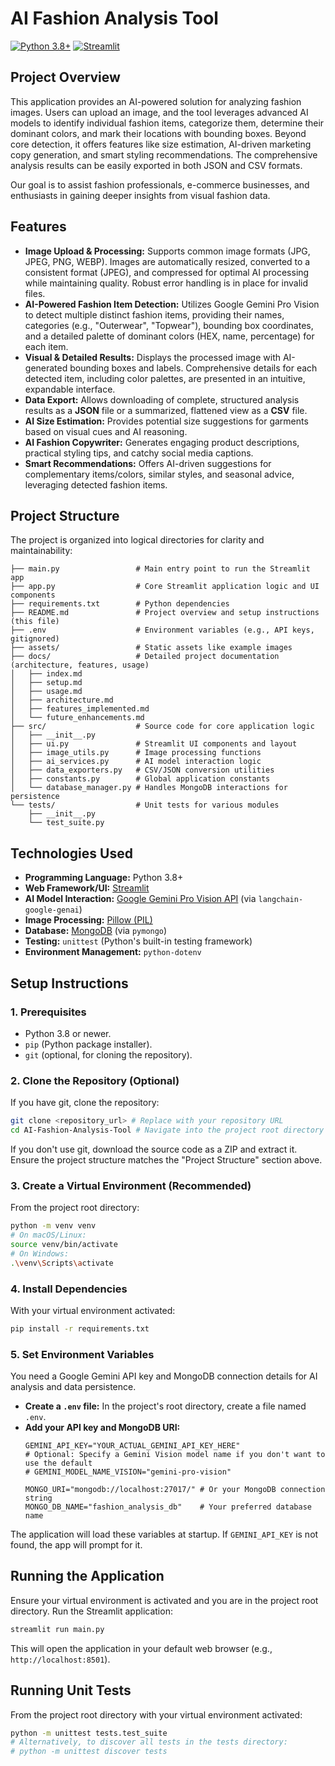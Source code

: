 # AI Fashion Analysis Tool

[![Python 3.8+](https://img.shields.io/badge/Python-3.8%2B-blue.svg)](https://www.python.org/downloads/)
[![Streamlit](https://img.shields.io/badge/Streamlit-App-red)](https://streamlit.io/)

## Project Overview

This application provides an AI-powered solution for analyzing fashion images. Users can upload an image, and the tool leverages advanced AI models to identify individual fashion items, categorize them, determine their dominant colors, and mark their locations with bounding boxes. Beyond core detection, it offers features like size estimation, AI-driven marketing copy generation, and smart styling recommendations. The comprehensive analysis results can be easily exported in both JSON and CSV formats.

Our goal is to assist fashion professionals, e-commerce businesses, and enthusiasts in gaining deeper insights from visual fashion data.

## Features

*   **Image Upload & Processing:** Supports common image formats (JPG, JPEG, PNG, WEBP). Images are automatically resized, converted to a consistent format (JPEG), and compressed for optimal AI processing while maintaining quality. Robust error handling is in place for invalid files.
*   **AI-Powered Fashion Item Detection:** Utilizes Google Gemini Pro Vision to detect multiple distinct fashion items, providing their names, categories (e.g., "Outerwear", "Topwear"), bounding box coordinates, and a detailed palette of dominant colors (HEX, name, percentage) for each item.
*   **Visual & Detailed Results:** Displays the processed image with AI-generated bounding boxes and labels. Comprehensive details for each detected item, including color palettes, are presented in an intuitive, expandable interface.
*   **Data Export:** Allows downloading of complete, structured analysis results as a **JSON** file or a summarized, flattened view as a **CSV** file.
*   **AI Size Estimation:** Provides potential size suggestions for garments based on visual cues and AI reasoning.
*   **AI Fashion Copywriter:** Generates engaging product descriptions, practical styling tips, and catchy social media captions.
*   **Smart Recommendations:** Offers AI-driven suggestions for complementary items/colors, similar styles, and seasonal advice, leveraging detected fashion items.

## Project Structure

The project is organized into logical directories for clarity and maintainability:

```
├── main.py                 # Main entry point to run the Streamlit app
├── app.py                  # Core Streamlit application logic and UI components
├── requirements.txt        # Python dependencies
├── README.md               # Project overview and setup instructions (this file)
├── .env                    # Environment variables (e.g., API keys, gitignored)
├── assets/                 # Static assets like example images
├── docs/                   # Detailed project documentation (architecture, features, usage)
│   ├── index.md
│   ├── setup.md
│   ├── usage.md
│   ├── architecture.md
│   ├── features_implemented.md
│   └── future_enhancements.md
├── src/                    # Source code for core application logic
│   ├── __init__.py
│   ├── ui.py               # Streamlit UI components and layout
│   ├── image_utils.py      # Image processing functions
│   ├── ai_services.py      # AI model interaction logic
│   ├── data_exporters.py   # CSV/JSON conversion utilities
│   ├── constants.py        # Global application constants
│   └── database_manager.py # Handles MongoDB interactions for persistence
└── tests/                  # Unit tests for various modules
    ├── __init__.py
    └── test_suite.py
```

## Technologies Used

*   **Programming Language:** Python 3.8+
*   **Web Framework/UI:** [Streamlit](https://streamlit.io/)
*   **AI Model Interaction:** [Google Gemini Pro Vision API](https://python.langchain.com/docs/integrations/llms/google_generative_ai) (via `langchain-google-genai`)
*   **Image Processing:** [Pillow (PIL)](https://python-pillow.org/)
*   **Database:** [MongoDB](https://www.mongodb.com/) (via `pymongo`)
*   **Testing:** `unittest` (Python's built-in testing framework)
*   **Environment Management:** `python-dotenv`

## Setup Instructions

### 1. Prerequisites

*   Python 3.8 or newer.
*   `pip` (Python package installer).
*   `git` (optional, for cloning the repository).

### 2. Clone the Repository (Optional)

If you have git, clone the repository:
```bash
git clone <repository_url> # Replace with your repository URL
cd AI-Fashion-Analysis-Tool # Navigate into the project root directory
```
If you don't use git, download the source code as a ZIP and extract it. Ensure the project structure matches the "Project Structure" section above.

### 3. Create a Virtual Environment (Recommended)

From the project root directory:
```bash
python -m venv venv
# On macOS/Linux:
source venv/bin/activate
# On Windows:
.\venv\Scripts\activate
```

### 4. Install Dependencies

With your virtual environment activated:
```bash
pip install -r requirements.txt
```

### 5. Set Environment Variables

You need a Google Gemini API key and MongoDB connection details for AI analysis and data persistence.

*   **Create a `.env` file:** In the project's root directory, create a file named `.env`.
*   **Add your API key and MongoDB URI:**
    ```env
    GEMINI_API_KEY="YOUR_ACTUAL_GEMINI_API_KEY_HERE"
    # Optional: Specify a Gemini Vision model name if you don't want to use the default
    # GEMINI_MODEL_NAME_VISION="gemini-pro-vision"

    MONGO_URI="mongodb://localhost:27017/" # Or your MongoDB connection string
    MONGO_DB_NAME="fashion_analysis_db"    # Your preferred database name
    ```
The application will load these variables at startup. If `GEMINI_API_KEY` is not found, the app will prompt for it.

## Running the Application

Ensure your virtual environment is activated and you are in the project root directory.
Run the Streamlit application:

```bash
streamlit run main.py
```
This will open the application in your default web browser (e.g., `http://localhost:8501`).

## Running Unit Tests

From the project root directory with your virtual environment activated:

```bash
python -m unittest tests.test_suite
# Alternatively, to discover all tests in the tests directory:
# python -m unittest discover tests
```

